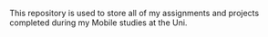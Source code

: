 This repository is used to store all of my assignments and projects completed during my Mobile studies at the Uni.
